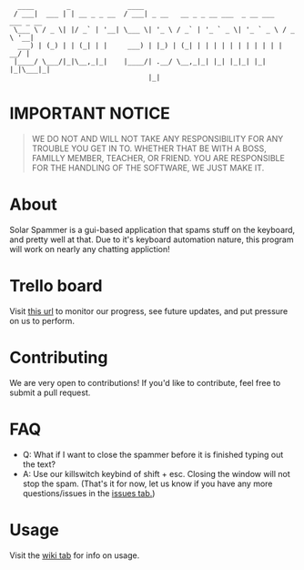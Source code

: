 ```
  ____        _              ____
 / ___|  ___ | | __ _ _ __  / ___| _ __   __ _ _ __ ___  _ __ ___   ___ _ __
 \___ \ / _ \| |/ _` | '__| \___ \| '_ \ / _` | '_ ` _ \| '_ ` _ \ / _ \ '__|
  ___) | (_) | | (_| | |     ___) | |_) | (_| | | | | | | | | | | |  __/ |
 |____/ \___/|_|\__,_|_|    |____/| .__/ \__,_|_| |_| |_|_| |_| |_|\___|_|
                                  |_|
```

# IMPORTANT NOTICE

> WE DO NOT AND WILL NOT TAKE ANY RESPONSIBILITY FOR ANY TROUBLE YOU GET IN TO.
> WHETHER THAT BE WITH A BOSS, FAMILLY MEMBER, TEACHER, OR FRIEND. YOU ARE RESPONSIBLE
> FOR THE HANDLING OF THE SOFTWARE, WE JUST MAKE IT.

# About

Solar Spammer is a gui-based application that spams stuff on the keyboard, and pretty well at that. Due to it's keyboard automation nature, this program will work on nearly any chatting appliction!

# Trello board

Visit [this url](https://trello.com/b/tWYpLiSa) to monitor our progress, see future updates, and put pressure on us to perform.

# Contributing

We are very open to contributions! If you'd like to contribute, feel free to submit a pull request.

# FAQ

- Q: What if I want to close the spammer before it is finished typing out the text?
- A: Use our killswitch keybind of shift + esc. Closing the window will not stop the spam.
  (That's it for now, let us know if you have any more questions/issues in the [issues tab.](https://github.com/Pixeloided/SolarSpammer/issues))

# Usage

Visit the [wiki tab](https://github.com/Pixeloided/SolarSpammer/wiki) for info on usage.
